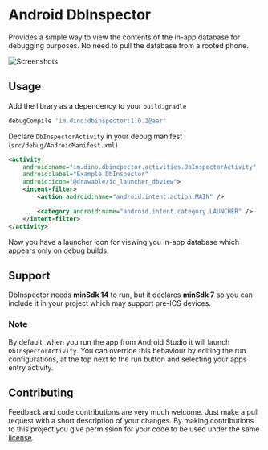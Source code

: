 # Android DbInspector

Provides a simple way to view the contents of the in-app database for debugging purposes. No need to pull the database from a rooted phone.

![Screenshots](https://raw.github.com/infinum/android_dbinspector/master/screenshots.png)

## Usage

Add the library as a dependency to your ```build.gradle```

```groovy
debugCompile 'im.dino:dbinspector:1.0.2@aar'
```

Declare ```DbInspectorActivity``` in your debug manifest (`src/debug/AndroidManifest.xml`)

```xml
<activity
    android:name="im.dino.dbincpector.activities.DbInspectorActivity"
    android:label="Example DbInspector"
    android:icon="@drawable/ic_launcher_dbview">
    <intent-filter>
        <action android:name="android.intent.action.MAIN" />

        <category android:name="android.intent.category.LAUNCHER" />
    </intent-filter>
</activity>
```

Now you have a launcher icon for viewing you in-app database which appears only on debug builds.

## Support

DbInspector needs **minSdk 14** to run, but it declares **minSdk 7** so you can include it in your project which may support pre-ICS devices.

### Note

By default, when you run the app from Android Studio it will launch ```DbInspectorActivity```.
You can override this behaviour by editing the run configurations, at the top next to the run button and selecting your apps entry activity.

## Contributing

Feedback and code contributions are very much welcome. Just make a pull request with a short description of your changes. By making contributions to this project you give permission for your code to be used under the same [license](LICENSE).
